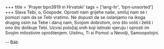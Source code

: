 +++
title = 'Prayer bpn3919 in Hrvatski'
tags = ['lang-hr', 'bpn-unsorted']
+++
Slava Tebi, o, Gospode. Oprosti nam grijehe naše, smiluj nam se i pomozi nam da se Tebi vratimo. Ne dopusti da se oslanjamo na ikoga drugog osim na Tebe i daruj nam, Svojom dobrotom, ono što voliš i želiš i ono što dolikuje Tebi. Uzvisi položaj onih koji istinski vjeruju i oprosti im Svojim milostivim oproštenjem. Uistinu, Ti si Pomoć u Nevolji, Samoopstojni.

-- Báb
